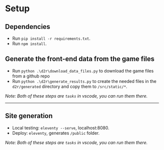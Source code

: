 # Setup

## Dependencies

* Run `pip install -r requirements.txt`.
* Run `npm install`.

## Generate the front-end data from the game files

* Run `python .\d2r\download_data_files.py` to download the game files from a github repo
* Run `python .\d2r\generate_results.py` to create the needed files in the `d2r/generated` directory and copy them to `/src/static/*`.

*Note: Both of these steps are `tasks` in vscode, you can run them there.*

---

## Site generation

* Local testing: `eleventy --serve`, localhost:8080.
* Deploy: `eleventy`, generates `/public` folder.

*Note: Both of these steps are `tasks` in vscode, you can run them there.*